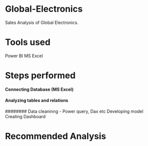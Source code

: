 # Global-Electronics
Sales Analysis of Global Electronics.	

# Tools used
Power BI
MS Excel

# Steps performed
#### Connecting Database (MS Excel)
#### Analyzing tables and relations
######## Data cleaninng - Power query, Dax etc
Developing model
Creating  Dashboard

# Recommended Analysis
